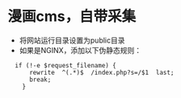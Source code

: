 # 漫画cms，自带采集

- 将网站运行目录设置为public目录
- 如果是NGINX，添加以下伪静态规则：
```
  if (!-e $request_filename) {  
      rewrite  ^(.*)$  /index.php?s=/$1  last;  
      break;  
	}  
```  
